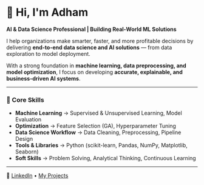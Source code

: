 # 👋 Hi, I'm Adham  
**AI & Data Science Professional | Building Real-World ML Solutions**

I help organizations make smarter, faster, and more profitable decisions by delivering **end-to-end data science and AI solutions** — from data exploration to model deployment.

With a strong foundation in **machine learning, data preprocessing, and model optimization**, I focus on developing **accurate, explainable, and business-driven AI systems**.

---

### 🔹 Core Skills
- **Machine Learning** → Supervised & Unsupervised Learning, Model Evaluation  
- **Optimization** → Feature Selection (GA), Hyperparameter Tuning  
- **Data Science Workflow** → Data Cleaning, Preprocessing, Pipeline Design  
- **Tools & Libraries** → Python (scikit-learn, Pandas, NumPy, Matplotlib, Seaborn)  
- **Soft Skills** → Problem Solving, Analytical Thinking, Continuous Learning  

---

🔗 [LinkedIn](https://www.linkedin.com/in/adham-eloraby) • [My Projects](https://github.com/adhameloraby?tab=repositories)
